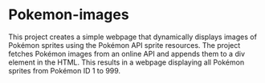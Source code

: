 # Pokemon-images
This project creates a simple webpage that dynamically displays images of Pokémon sprites using the Pokémon API sprite resources. The project fetches Pokémon images from an online API and appends them to a div element in the HTML. This results in a webpage displaying all Pokémon sprites from Pokémon ID 1 to 999.

